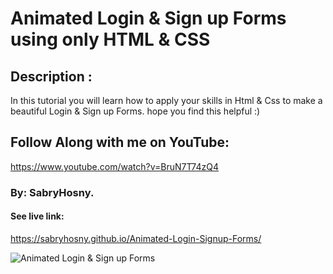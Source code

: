 # Animated Login & Sign up Forms using only HTML & CSS

## Description :
In this tutorial you will learn how to apply your skills in Html & Css
to make a beautiful Login & Sign up Forms.
hope you find this helpful :)

## Follow Along with me on YouTube:
https://www.youtube.com/watch?v=BruN7T74zQ4

### By: SabryHosny.
#### See live link:
https://sabryhosny.github.io/Animated-Login-Signup-Forms/

![Animated Login & Sign up Forms](/preview.png)



